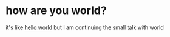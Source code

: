 # how are you world?
it's like [hello world](https://github.com/rsninja722/helloworld) but I am continuing the small talk with world